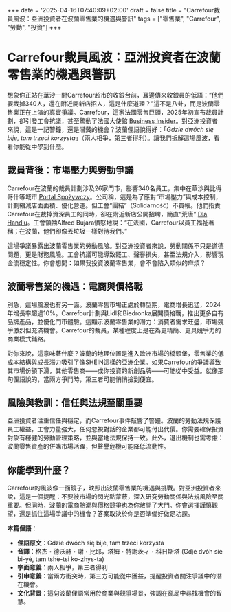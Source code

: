 +++
date = '2025-04-16T07:40:09+02:00'
draft = false
title = "Carrefour裁員風波：亞洲投資者在波蘭零售業的機遇與警訊"
tags = ["零售業", "Carrefour", "勞動", "投資"]
+++

# Carrefour裁員風波：亞洲投資者在波蘭零售業的機遇與警訊

想象你正站在華沙一間Carrefour超市的收銀台前，耳邊傳來收銀員的低語：“他們要裁掉340人，還在附近開新店招人，這是什麼道理？”這不是八卦，而是波蘭零售業正在上演的真實爭議。Carrefour，這家法國零售巨頭，2025年初宣布裁員計劃，卻引發工會抗議，甚至驚動了法國大使館 [Business Insider](https://businessinsider.com.pl/wiadomosci/zwolnienia-grupowe-w-carrefourze-w-polsce-dochodzi-do-absurdalnych-sytuacji/1fdkdby)。對亞洲投資者來說，這是一記警鐘，還是潛藏的機會？波蘭俚語說得好：「*Gdzie dwóch się bije, tam trzeci korzysta*」（兩人相爭，第三者得利）。讓我們拆解這場風波，看看你能從中學到什麼。

## 裁員背後：市場壓力與勞動爭議

Carrefour在波蘭的裁員計劃涉及26家門市，影響340名員工，集中在華沙與比得哥什等城市 [Portal Spożywczy](https://www.portalspozywczy.pl/handel/wiadomosci/carrefour-w-polsce-kontra-carrefour-we-francji-dwa-oblicza-jednej-firmy,276307.html)。公司稱，這是為了應對“市場壓力”與成本控制，計劃縮減店面面積、優化營運。但工會“團結”（Solidarność）不買帳。他們指責Carrefour在裁掉資深員工的同時，卻在附近新店公開招聘，簡直“荒唐” [Dla Handlu](https://www.dlahandlu.pl/detal-hurt/mediacje-ws-zwolnien-w-carrefourze-solidarnosc-chce-zaangazowac-ambasade-francji,156750.html)。工會領袖Alfred Bujara憤怒地說：“在法國，Carrefour以員工福祉著稱；在波蘭，他們卻像丟垃圾一樣對待我們。”

這場爭議暴露出波蘭零售業的勞動風險。對亞洲投資者來說，勞動關係不只是道德問題，更是財務風險。工會抗議可能導致罷工、聲譽損失，甚至法規介入，影響現金流穩定性。你會想問：如果我投資波蘭零售業，會不會陷入類似的麻煩？

## 波蘭零售業的機遇：電商與價格戰

別急，這場風波也有另一面。波蘭零售市場正處於轉型期，電商增長迅猛，2024年增長率超過10%。Carrefour計劃與Lidl和Biedronka展開價格戰，推出更多自有品牌產品，並優化門市體驗。這顯示波蘭零售業的潛力：消費者需求旺盛，市場競爭激烈但充滿機會。Carrefour的裁員，某種程度上是在為更精簡、更具競爭力的商業模式鋪路。

對你來說，這意味著什麼？波蘭的地理位置是進入歐洲市場的橋頭堡，零售業的低成本結構與成長潛力吸引了像SHEIN這樣的亞洲企業。如果Carrefour的爭議導致其市場份額下滑，其他零售商——或你投資的新創品牌——可能從中受益。就像那句俚語說的，當兩方爭鬥時，第三者可能悄悄撿到便宜。

## 風險與教訓：信任與法規至關重要

亞洲投資者注重信任與穩定，而Carrefour事件敲響了警鐘。波蘭的勞動法規保護員工權益，工會力量強大，任何忽視對話的企業都可能付出代價。你需要確保投資對象有穩健的勞動管理策略，並與當地法規保持一致。此外，退出機制也需考慮：波蘭零售資產的併購市場活躍，但聲譽危機可能降低流動性。

## 你能學到什麼？

Carrefour的風波像一面鏡子，映照出波蘭零售業的機遇與挑戰。對亞洲投資者來說，這是一個提醒：不要被市場的閃光點蒙蔽，深入研究勞動關係與法規風險至關重要。但同時，波蘭的電商熱潮與價格競爭也為你敞開了大門。你會選擇謹慎觀望，還是抓住這場爭議中的機會？答案取決於你是否準備好做足功課。

**本篇俚語**：

- **俚語原文**：Gdzie dwóch się bije, tam trzeci korzysta
- **音譯**：格杰・德沃赫・謝・比耶，塔姆・特謝茨ィ・科日斯塔 (Gdjè dvòh sié bi-yè, tam tshè-tsi ko-zhys-ta)
- **字面意義**：兩人相爭，第三者得利
- **引申意義**：當兩方衝突時，第三方可能從中獲益，提醒投資者關注爭議中的潛在機會。
- **文化背景**：這句波蘭俚語常用於商業與競爭場景，強調在亂局中尋找機會的智慧。

